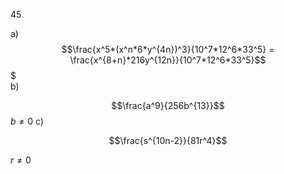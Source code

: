 45

a) $$\frac{x^5*(x^n*6*y^{4n})^3}{10^7*12^6*33^5} = \frac{x^{8+n}*216y^{12n}}{10^7*12^6*33^5}$$
$\
b)

$$\frac{a^9}{256b^{13}}$$
$b \ne 0$
c)

$$\frac{s^{10n-2}}{81r^4}$$

$r \ne 0$